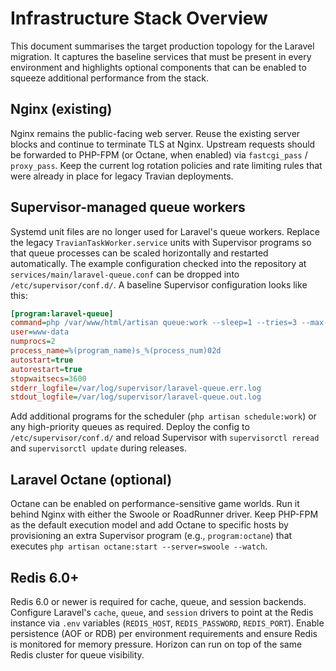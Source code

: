 # Infrastructure Stack Overview

This document summarises the target production topology for the Laravel
migration.  It captures the baseline services that must be present in every
environment and highlights optional components that can be enabled to squeeze
additional performance from the stack.

## Nginx (existing)

Nginx remains the public-facing web server.  Reuse the existing server blocks
and continue to terminate TLS at Nginx.  Upstream requests should be forwarded
to PHP-FPM (or Octane, when enabled) via `fastcgi_pass` / `proxy_pass`.  Keep
the current log rotation policies and rate limiting rules that were already in
place for legacy Travian deployments.

## Supervisor-managed queue workers

Systemd unit files are no longer used for Laravel's queue workers.  Replace the
legacy `TravianTaskWorker.service` units with Supervisor programs so that queue
processes can be scaled horizontally and restarted automatically.  The example
configuration checked into the repository at
`services/main/laravel-queue.conf` can be dropped into
`/etc/supervisor/conf.d/`.  A baseline Supervisor configuration looks like
this:

```ini
[program:laravel-queue]
command=php /var/www/html/artisan queue:work --sleep=1 --tries=3 --max-time=3600
user=www-data
numprocs=2
process_name=%(program_name)s_%(process_num)02d
autostart=true
autorestart=true
stopwaitsecs=3600
stderr_logfile=/var/log/supervisor/laravel-queue.err.log
stdout_logfile=/var/log/supervisor/laravel-queue.out.log
```

Add additional programs for the scheduler (`php artisan schedule:work`) or any
high-priority queues as required.  Deploy the config to
`/etc/supervisor/conf.d/` and reload Supervisor with `supervisorctl reread` and
`supervisorctl update` during releases.

## Laravel Octane (optional)

Octane can be enabled on performance-sensitive game worlds.  Run it behind
Nginx with either the Swoole or RoadRunner driver.  Keep PHP-FPM as the default
execution model and add Octane to specific hosts by provisioning an extra
Supervisor program (e.g., `program:octane`) that executes
`php artisan octane:start --server=swoole --watch`.

## Redis 6.0+

Redis 6.0 or newer is required for cache, queue, and session backends.  Configure
Laravel's `cache`, `queue`, and `session` drivers to point at the Redis
instance via `.env` variables (`REDIS_HOST`, `REDIS_PASSWORD`, `REDIS_PORT`).
Enable persistence (AOF or RDB) per environment requirements and ensure Redis is
monitored for memory pressure.  Horizon can run on top of the same Redis
cluster for queue visibility.
